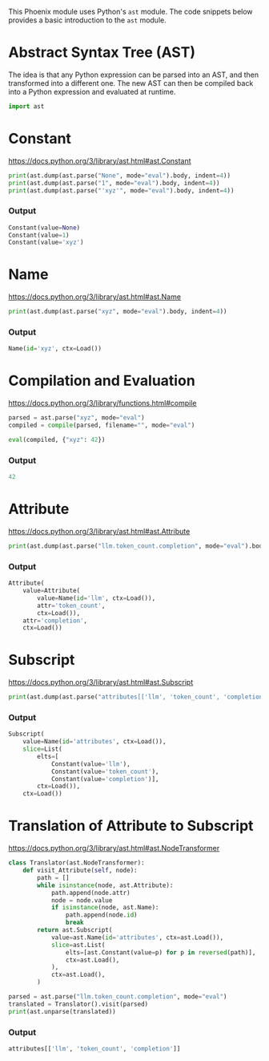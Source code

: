 This Phoenix module uses Python's `ast` module. The code snippets below provides a basic introduction to the `ast` module.

# Abstract Syntax Tree (AST)

The idea is that any Python expression can be parsed into an AST, and then transformed into a different one. The new AST can then be compiled back into a Python expression and evaluated at runtime.

```python
import ast
```

# Constant
https://docs.python.org/3/library/ast.html#ast.Constant

```python
print(ast.dump(ast.parse("None", mode="eval").body, indent=4))
print(ast.dump(ast.parse("1", mode="eval").body, indent=4))
print(ast.dump(ast.parse("'xyz'", mode="eval").body, indent=4))
```
### Output
```python
Constant(value=None)
Constant(value=1)
Constant(value='xyz')
```

# Name
https://docs.python.org/3/library/ast.html#ast.Name

```python
print(ast.dump(ast.parse("xyz", mode="eval").body, indent=4))
```
### Output
```python
Name(id='xyz', ctx=Load())
```

# Compilation and Evaluation
https://docs.python.org/3/library/functions.html#compile

```python
parsed = ast.parse("xyz", mode="eval")
compiled = compile(parsed, filename="", mode="eval")

eval(compiled, {"xyz": 42})
```
### Output
```python
42
```

# Attribute
https://docs.python.org/3/library/ast.html#ast.Attribute

```python
print(ast.dump(ast.parse("llm.token_count.completion", mode="eval").body, indent=4))
```
### Output
```python
Attribute(
    value=Attribute(
        value=Name(id='llm', ctx=Load()),
        attr='token_count',
        ctx=Load()),
    attr='completion',
    ctx=Load())
```

# Subscript
https://docs.python.org/3/library/ast.html#ast.Subscript

```python
print(ast.dump(ast.parse("attributes[['llm', 'token_count', 'completion']]", mode="eval").body, indent=4))
```
### Output
```python
Subscript(
    value=Name(id='attributes', ctx=Load()),
    slice=List(
        elts=[
            Constant(value='llm'),
            Constant(value='token_count'),
            Constant(value='completion')],
        ctx=Load()),
    ctx=Load())
```

# Translation of Attribute to Subscript
https://docs.python.org/3/library/ast.html#ast.NodeTransformer

```python
class Translator(ast.NodeTransformer):
    def visit_Attribute(self, node):
        path = []
        while isinstance(node, ast.Attribute):
            path.append(node.attr)
            node = node.value
            if isinstance(node, ast.Name):
                path.append(node.id)
                break
        return ast.Subscript(
            value=ast.Name(id='attributes', ctx=ast.Load()),
            slice=ast.List(
                elts=[ast.Constant(value=p) for p in reversed(path)],
                ctx=ast.Load(),
            ),
            ctx=ast.Load(),
        )

parsed = ast.parse("llm.token_count.completion", mode="eval")
translated = Translator().visit(parsed)
print(ast.unparse(translated))
```
### Output
```python
attributes[['llm', 'token_count', 'completion']]
```
